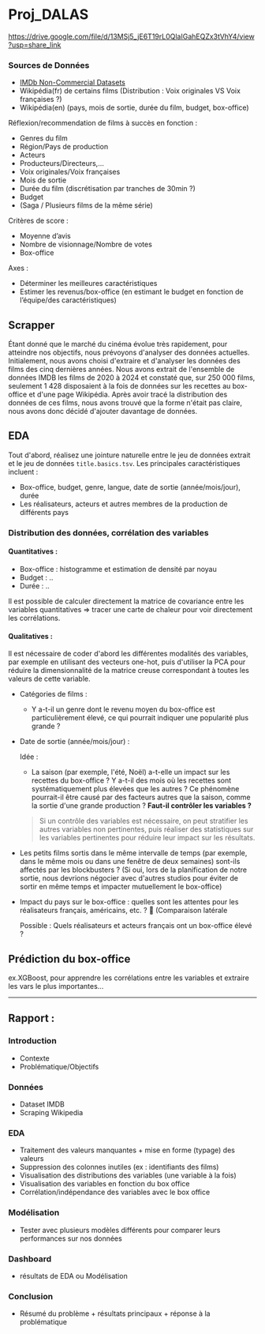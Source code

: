 # Proj_DALAS

https://drive.google.com/file/d/13MSj5_jE6T19rL0QlaIGahEQZx3tVhY4/view?usp=share_link

### Sources de Données
- [IMDb Non-Commercial Datasets](https://developer.imdb.com/non-commercial-datasets/)
- Wikipédia(fr) de certains films (Distribution : Voix originales VS Voix françaises ?)
- Wikipédia(en) (pays, mois de sortie, durée du film, budget, box-office)

Réflexion/recommendation de films à succès en fonction : 
* Genres du film
* Région/Pays de production
* Acteurs
* Producteurs/Directeurs,...
* Voix originales/Voix françaises
* Mois de sortie
* Durée du film (discrétisation par tranches de 30min ?)
* Budget
* (Saga / Plusieurs films de la même série)

Critères de score : 
- Moyenne d’avis
- Nombre de visionnage/Nombre de votes
- Box-office

Axes : 
+ Déterminer les meilleures caractéristiques
+ Estimer les revenus/box-office (en estimant le budget en fonction de l’équipe/des caractéristiques)


## Scrapper
Étant donné que le marché du cinéma évolue très rapidement, pour atteindre nos objectifs, nous prévoyons d'analyser des données actuelles. Initialement, nous avons choisi d'extraire et d'analyser les données des films des cinq dernières années. Nous avons extrait de l'ensemble de données IMDB les films de 2020 à 2024 et constaté que, sur 250 000 films, seulement 1 428 disposaient à la fois de données sur les recettes au box-office et d'une page Wikipédia. Après avoir tracé la distribution des données de ces films, nous avons trouvé que la forme n'était pas claire, nous avons donc décidé d'ajouter davantage de données.

## EDA
Tout d'abord, réalisez une jointure naturelle entre le jeu de données extrait et le jeu de données `title.basics.tsv`. Les principales caractéristiques incluent :

- Box-office, budget, genre, langue, date de sortie (année/mois/jour), durée
- Les réalisateurs, acteurs et autres membres de la production de différents pays

### Distribution des données, corrélation des variables

#### Quantitatives :

- Box-office : histogramme et estimation de densité par noyau
- Budget : ..
- Durée : ..

Il est possible de calculer directement la matrice de covariance entre les variables quantitatives => tracer une carte de chaleur pour voir directement les corrélations.

#### Qualitatives :

Il est nécessaire de coder d'abord les différentes modalités des variables, par exemple en utilisant des vecteurs one-hot, puis d'utiliser la PCA pour réduire la dimensionnalité de la matrice creuse correspondant à toutes les valeurs de cette variable.

- Catégories de films :

  - Y a-t-il un genre dont le revenu moyen du box-office est particulièrement élevé, ce qui pourrait indiquer une popularité plus grande ?

- Date de sortie (année/mois/jour) :

  Idée :

    - La saison (par exemple, l'été, Noël) a-t-elle un impact sur les recettes du box-office ? Y a-t-il des mois où les recettes sont systématiquement plus élevées que les autres ? Ce phénomène pourrait-il être causé par des facteurs autres que la saison, comme la sortie d'une grande production ? **Faut-il contrôler les variables ?**

  > Si un contrôle des variables est nécessaire, on peut stratifier les autres variables non pertinentes, puis réaliser des statistiques sur les variables pertinentes pour réduire leur impact sur les résultats.

- Les petits films sortis dans le même intervalle de temps (par exemple, dans le même mois ou dans une fenêtre de deux semaines) sont-ils affectés par les blockbusters ? (Si oui, lors de la planification de notre sortie, nous devrions négocier avec d'autres studios pour éviter de sortir en même temps et impacter mutuellement le box-office)

- Impact du pays sur le box-office : quelles sont les attentes pour les réalisateurs français, américains, etc. ? :slightly_smiling_face: (Comparaison latérale

  Possible : Quels réalisateurs et acteurs français ont un box-office élevé ?


## Prédiction du box-office 

ex.XGBoost, pour apprendre les corrélations entre les variables et extraire les vars le plus importantes...

----------------------------------------------------------
## Rapport :

### Introduction
- Contexte
- Problématique/Objectifs

### Données
- Dataset IMDB
- Scraping Wikipedia

### EDA
- Traitement des valeurs manquantes + mise en forme (typage) des valeurs
- Suppression des colonnes inutiles (ex : identifiants des films)
- Visualisation des distributions des variables (une variable à la fois)
- Visualisation des variables en fonction du box office
- Corrélation/indépendance des variables avec le box office

### Modélisation
- Tester avec plusieurs modèles différents pour comparer leurs performances sur nos données

### Dashboard
- résultats de EDA ou Modélisation

### Conclusion
- Résumé du problème + résultats principaux + réponse à la problématique

